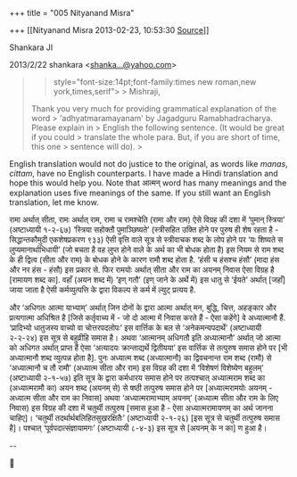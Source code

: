 +++
title = "005 Nityanand Misra"

+++
[[Nityanand Misra	2013-02-23, 10:53:30 [Source](https://groups.google.com/g/samskrita/c/pf-eW-EqfFU)]]



Shankara JI  
  

2013/2/22 shankara \<[shanka...@yahoo.com]()\>

  

> 
> >  style="font-size:14pt;font-family:times new roman,new york,times,serif"> >
> Mishraji,  
>   
> Thank you very much for providing grammatical explanation of the word > 'adhyatmaramayanam' by Jagadguru Ramabhadracharya. Please explain in > English the following sentence. (It would be great if you could > translate the whole para. But, if you are short of time, this one > sentence will do). >
> 
> >   
> > 
> > 
> > 

  
English translation would not do justice to the original, as words like *manas*, *cittam*, have no English counterparts. I have made a Hindi translation and hope this would help you. Note that आत्मन् word has many meanings and the explanation uses five meanings of the same. If you still want an English translation, let me know.  
  
रामा अर्थात् सीता, रामः अर्थात् राम, रामा च रामश्चेति (रामा और राम) ऐसे विग्रह की दशा में ‘पुमान् स्त्रिया’ (अष्टाध्यायी १-२-६७) ‘स्त्रिया सहोक्तौ पुमाञ्छिष्यते’ (स्त्रीसहित उक्ति होने पर पुरुष ही शेष रहता है - सिद्धान्तकौमुदी एकशेषप्रकरण ९३३) ऐसी वृत्ति वाले सूत्र से स्त्रीवाचक शब्द के लोप होने पर ‘यः शिष्यते स लुप्यमानार्थाभिधायी’ (जो बचता है वह लुप्त होने वाले के अर्थ का भी बोधक होता है) इस नियम से राम शब्द के ही द्वित्व (सीता और राम) के बोधक होने के कारण रामौ शब्द होता है. ‘हंसी च हंसश्च हंसौ’ (मादा हंस और नर हंस - हंसौ) इस प्रकार से. फिर रामयोः अर्थात् सीता और राम का अयनम् निवास ऐसा विग्रह है \[रामायण शब्द का\]. वहाँ (अयन शब्द में) ‘इण् गतौ’ (इण् जाने के अर्थे में) इस धातु से ‘ईयते’ अर्थात् \[जहाँ\] जाया जाता है ऐसी कर्मव्युत्पत्ति के द्वारा विकल्प से कर्म में ल्युट् प्रत्यय है.  
  
और ‘अधिगतः आत्मा याभ्याम्’ अर्थात् जिन दोनों के द्वारा आत्मा अर्थात् मन, बुद्धि, चित्त, अहङ्कार और प्रत्यगात्मा अधिश्रित है \[जिसे कर्तृवाच्य में - जो दो आत्मा में निवास करते हैं - ऐसा कहेंगे\] वे अध्यात्मानौ हैं. ‘प्रादिभ्यो धातुजस्य वाच्यो वा चोत्तरपदलोपः’ इस वार्त्तिक के बल से ‘अनेकमन्यपदार्थे’ (अष्टाध्यायी २-२-२४) इस सूत्र से बहुव्रीहि समास है। अथवा ‘आत्मानम् अधिगतौ इति अध्यात्मानौ’ अर्थात् जो आत्मा को अधिगत अर्थात् प्राप्त हैं ऐसा ‘अत्यादयः क्रान्ताद्यर्थे द्वितीयया’ इस वार्त्तिक से तत्पुरुष समास होने पर \[भी अध्यात्मानौ शब्द व्युत्पन्न होता है\]. पुनः अध्यात्म शब्द (अध्यात्मानौ) का द्विवचनान्त राम शब्द (रामौ) से ‘अध्यात्मानौ च तौ रामौ’ (अध्यात्म सीता और राम) इस विग्रह की दशा में
‘विशेषणं विशेष्येण बहुलम्‌’ (अष्टाध्यायी २-१-५७) इति सूत्र के द्वारा कर्मधारय समास होने पर तत्पश्चात् अध्यात्मराम शब्द का (अध्यात्मरामौ का) अयन शब्द (अयनम् से) से षष्ठी तत्पुरुष समास होने पर \[अध्यात्मरामयोः अयनम् - अध्यात्म सीता और राम का निवास\] अथवा ‘अध्यात्मरामाभ्याम् अयनम्’ (अध्यात्म सीता और राम के लिए निवास) इस विग्रह की दशा में चतुर्थी तत्पुरुष \[समास हुआ है - ऐसा अध्यात्मरामायणम् का अर्थ जानना चाहिए\]। ‘चतुर्थी तदर्थार्थबलिहितसुखरक्षितैः’ (अष्टाध्यायी २-१-२६) \[इस सूत्र से चतुर्थी तत्पुरुष समास है\]। पश्चात् ‘पूर्वपदात्संज्ञायामगः’ (अष्टाध्यायी ८-४-३) इस सूत्र से \[अयनम् के न का\] ण हुआ है।  


--  



